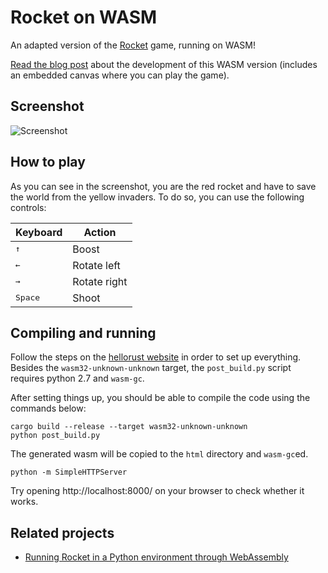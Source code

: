 Rocket on WASM
==============

An adapted version of the [Rocket](https://github.com/aochagavia/rocket) game, running on WASM!

[Read the blog post](https://ochagavia.nl/blog/rocket-a-rust-game-running-on-wasm/)
about the development of this WASM version (includes an embedded canvas where you can play the game).

## Screenshot

![Screenshot](screenshots/gameplay1.png)

## How to play

As you can see in the screenshot, you are the red rocket and have to save the world from
the yellow invaders. To do so, you can use the following controls:

Keyboard                | Action
----------------------- | ------------
<kbd>&uparrow;</kbd>    | Boost
<kbd>&leftarrow;</kbd>  | Rotate left
<kbd>&rightarrow;</kbd> | Rotate right
<kbd>Space</kbd>        | Shoot

## Compiling and running

Follow the steps on the [hellorust website](https://www.hellorust.com/setup/wasm-target/)
in order to set up everything. Besides the `wasm32-unknown-unknown` target, the `post_build.py`
script requires python 2.7 and `wasm-gc`.

After setting things up, you should be able to compile the code using the commands below:

```
cargo build --release --target wasm32-unknown-unknown
python post_build.py
```

The generated wasm will be copied to the `html` directory and `wasm-gc`ed.

```
python -m SimpleHTTPServer
```

Try opening http://localhost:8000/ on your browser to check whether it works.

## Related projects

* [Running Rocket in a Python environment through WebAssembly](https://almarklein.org/python_and_webassembly.html)
